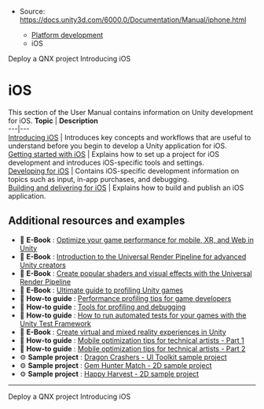 * Source: https://docs.unity3d.com/6000.0/Documentation/Manual/iphone.html

  * [Platform development ](https://docs.unity3d.com/6000.0/Documentation/Manual/PlatformSpecific.html)
  * iOS


[](https://docs.unity3d.com/6000.0/Documentation/Manual/qnx-deploy.html)
Deploy a QNX project
[](https://docs.unity3d.com/6000.0/Documentation/Manual/ios-introducing.html)
Introducing iOS
# iOS
This section of the User Manual contains information on Unity development for iOS.
**Topic** | **Description**  
---|---  
[Introducing iOS](https://docs.unity3d.com/6000.0/Documentation/Manual/ios-introducing.html) | Introduces key concepts and workflows that are useful to understand before you begin to develop a Unity application for iOS.  
[Getting started with iOS](https://docs.unity3d.com/6000.0/Documentation/Manual/iphone-GettingStarted.html) | Explains how to set up a project for iOS development and introduces iOS-specific tools and settings.  
[Developing for iOS](https://docs.unity3d.com/6000.0/Documentation/Manual/ios-developing.html) | Contains iOS-specific development information on topics such as input, in-app purchases, and debugging.  
[Building and delivering for iOS](https://docs.unity3d.com/6000.0/Documentation/Manual/ios-building-and-delivering.html) | Explains how to build and publish an iOS application.  
## Additional resources and examples
  * 📖 **E-Book** : [Optimize your game performance for mobile, XR, and Web in Unity](https://unity.com/resources/mobile-xr-web-game-performance-optimization-unity-6)
  * 📖 **E-Book** : [Introduction to the Universal Render Pipeline for advanced Unity creators](https://unity.com/resources/introduction-to-urp-advanced-creators-unity-6)
  * 📖 **E-Book** : [Create popular shaders and visual effects with the Universal Render Pipeline](https://unity.com/resources/create-shaders-visual-effects-urp-unity-6?isGated=false)
  * 📖 **E-Book** : [Ultimate guide to profiling Unity games](https://unity.com/resources/ultimate-guide-to-profiling-unity-games?isGated=false)
  * 📝 **How-to guide** : [Performance profiling tips for game developers](https://unity.com/how-to/best-practices-for-profiling-game-performance)
  * 📝 **How-to guide** : [Tools for profiling and debugging](https://unity.com/how-to/profiling-and-debugging-tools)
  * 📝 **How-to guide** : [How to run automated tests for your games with the Unity Test Framework](https://unity.com/how-to/automated-tests-unity-test-framework)
  * 📖 **E-Book** : [Create virtual and mixed reality experiences in Unity](https://unity.com/resources/create-virtual-mixed-reality-experiences-unity?isGated=false)
  * 📝 **How-to guide** : [Mobile optimization tips for technical artists - Part 1](https://unity.com/how-to/mobile-game-optimization-tips-part-1)
  * 📝 **How-to guide** : [Mobile optimization tips for technical artists - Part 2](https://unity.com/how-to/mobile-game-optimization-tips-part-2)
  * ⚙️ **Sample project** : [Dragon Crashers - UI Toolkit sample project](https://assetstore.unity.com/packages/essentials/tutorial-projects/dragon-crashers-ui-toolkit-sample-project-231178)
  * ⚙️ **Sample project** : [Gem Hunter Match - 2D sample project](https://assetstore.unity.com/packages/essentials/tutorial-projects/gem-hunter-match-2d-sample-project-278941)
  * ⚙️ **Sample project** : [Happy Harvest - 2D sample project](https://assetstore.unity.com/packages/essentials/tutorial-projects/happy-harvest-2d-sample-project-259218)


* * *
[](https://docs.unity3d.com/6000.0/Documentation/Manual/qnx-deploy.html)
Deploy a QNX project
[](https://docs.unity3d.com/6000.0/Documentation/Manual/ios-introducing.html)
Introducing iOS
